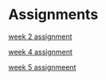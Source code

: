 # Assignments

[week 2 assignment](https://github.com/IreneKerkers/Assignments/blob/master/Assignment_week_2.ipynb)

[week 4 assignment](https://github.com/IreneKerkers/Assignments/blob/master/Assignment_week_4%20(1).ipynb)

[week 5 assignmeent](https://github.com/IreneKerkers/Assignments/blob/master/Assignment_week_5.ipynb)
